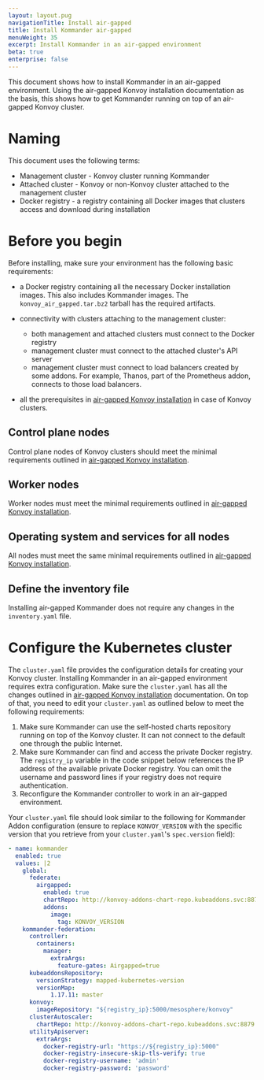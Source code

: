 ```yaml
---
layout: layout.pug
navigationTitle: Install air-gapped
title: Install Kommander air-gapped
menuWeight: 35
excerpt: Install Kommander in an air-gapped environment
beta: true
enterprise: false
---
```


This document shows how to install Kommander in an air-gapped environment. Using the air-gapped Konvoy installation documentation as the basis, this shows how to get Kommander running on top of an air-gapped Konvoy cluster.

# Naming

This document uses the following terms:
- Management cluster - Konvoy cluster running Kommander
- Attached cluster - Konvoy or non-Konvoy cluster attached to the management cluster
- Docker registry - a registry containing all Docker images that clusters access and download during installation

# Before you begin

Before installing, make sure your environment has the following basic requirements:

- a Docker registry containing all the necessary Docker installation images. This also includes Kommander images. The `konvoy_air_gapped.tar.bz2` tarball has the required artifacts.

- connectivity with clusters attaching to the management
  cluster:
  - both management and attached clusters must connect to the Docker registry
  - management cluster must connect to the attached cluster's API server
  - management cluster must connect to load balancers created by some addons. For example, Thanos, part of the Prometheus addon, connects to those load balancers.

- all the prerequisites in [air-gapped Konvoy installation][air-gap-before-you-begin] in case of Konvoy clusters.

## Control plane nodes

Control plane nodes of Konvoy clusters should meet the minimal requirements outlined in [air-gapped Konvoy installation][air-gap-control-plane].

## Worker nodes

Worker nodes must meet the minimal requirements outlined in [air-gapped Konvoy installation][air-gap-worker-nodes].

## Operating system and services for all nodes

All nodes must meet the same minimal requirements outlined in [air-gapped Konvoy installation][air-gap-os-system].

## Define the inventory file

Installing air-gapped Kommander does not require any changes in the `inventory.yaml` file.

# Configure the Kubernetes cluster

The `cluster.yaml` file provides the configuration details for creating your Konvoy cluster. Installing Kommander in an air-gapped environment requires extra configuration. Make sure the `cluster.yaml` has all the changes outlined in [air-gapped Konvoy installation][air-gap-config-image-reg] documentation. On top of that, you need to edit your `cluster.yaml` as outlined below to meet the following requirements:

1.  Make sure Kommander can use the self-hosted charts repository running on top of the Konvoy cluster. It can not connect to the default one through the public Internet.
1.  Make sure Kommander can find and access the private Docker registry. The `registry_ip` variable in the code snippet below references the IP address of the available private Docker registry. You can omit the username and password lines if your registry does not require authentication.
1.  Reconfigure the Kommander controller to work in an air-gapped environment.

Your `cluster.yaml` file should look similar to the following for Kommander Addon configuration (ensure to replace `KONVOY_VERSION` with the specific version that you retrieve from your `cluster.yaml`'s `spec.version` field):

```yaml
- name: kommander
  enabled: true
  values: |2
    global:
      federate:
        airgapped:
          enabled: true
          chartRepo: http://konvoy-addons-chart-repo.kubeaddons.svc:8879
          addons:
            image:
              tag: KONVOY_VERSION
    kommander-federation:
      controller:
        containers:
          manager:
            extraArgs:
              feature-gates: Airgapped=true
      kubeaddonsRepository:
        versionStrategy: mapped-kubernetes-version
        versionMap:
            1.17.11: master
      konvoy:
        imageRepository: "${registry_ip}:5000/mesosphere/konvoy"
      clusterAutoscaler:
        chartRepo: http://konvoy-addons-chart-repo.kubeaddons.svc:8879
      utilityApiserver:
        extraArgs:
          docker-registry-url: "https://${registry_ip}:5000"
          docker-registry-insecure-skip-tls-verify: true
          docker-registry-username: 'admin'
          docker-registry-password: 'password'
```

[air-gap-before-you-begin]: /ksphere/konvoy/1.6/install/install-airgapped/#before-you-begin
[air-gap-control-plane]: /ksphere/konvoy/1.6/install/install-airgapped/#control-plane-nodes
[air-gap-config-image-reg]: /ksphere/konvoy/1.6/install/install-airgapped/#configure-the-image-registry
[air-gap-os-system]: /ksphere/konvoy/1.6/install/install-airgapped/#operating-system-and-services-for-all-nodes
[air-gap-worker-nodes]: /ksphere/konvoy/1.6/install/install-airgapped/#worker-nodes
